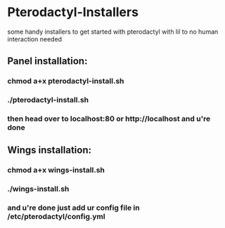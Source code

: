 # Pterodactyl-Installers
some handy installers to get started with pterodactyl with lil to no human interaction needed

## Panel installation:
###  chmod a+x pterodactyl-install.sh
### ./pterodactyl-install.sh
###   then head over to localhost:80 or http://localhost and u're done
## Wings installation:
###   chmod a+x wings-install.sh
###   ./wings-install.sh
###   and u're done just add ur config file in /etc/pterodactyl/config.yml
